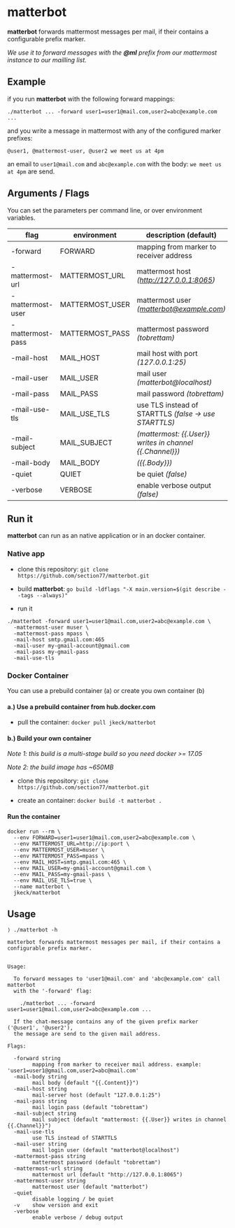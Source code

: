 # matterbot

**matterbot** forwards mattermost messages per mail, if their contains a configurable prefix marker.


_We use it to forward messages with the **@ml** prefix from our mattermost instance to our mailling list._

## Example

if you run **matterbot** with the following forward mappings:

```
./matterbot ... -forward user1=user1@mail.com,user2=abc@example.com ...
```

and you write a message in mattermost with any of the configured marker prefixes:

```
@user1, @mattermost-user, @user2 we meet us at 4pm
```

an email to `user1@mail.com` and `abc@example.com` with the body: `we meet us at 4pm` are send.


## Arguments / Flags

You can set the parameters per command line, or over environment variables.

| flag           | environment     | description (default)                      |
|----------------|-----------------|--------------------------------------------|
|-forward        | FORWARD         | mapping from marker to receiver address    |
|-mattermost-url | MATTERMOST_URL  | mattermost host _(http://127.0.0.1:8065)_  |
|-mattermost-user| MATTERMOST_USER | mattermost user _(matterbot@example.com)_  |
|-mattermost-pass| MATTERMOST_PASS | mattermost password _(tobrettam)_          |
|-mail-host      | MAIL_HOST       | mail host with port _(127.0.0.1:25)_       |
|-mail-user      | MAIL_USER       | mail user _(matterbot@localhost)_          |
|-mail-pass      | MAIL_PASS       | mail password _(tobrettam)_                |
|-mail-use-tls   | MAIL_USE_TLS    | use TLS instead of STARTTLS _(false -> use STARTTLS)_    |
|-mail-subject   | MAIL_SUBJECT    | _(mattermost: {{.User}} writes in channel {{.Channel}})_ |
|-mail-body      | MAIL_BODY       | _({{.Body}})_                              |
|-quiet          | QUIET           | be quiet _(false)_                         |
|-verbose        | VERBOSE         | enable verbose output _(false)_            |


## Run it

**matterbot** can run as an native application or in an docker container.

### Native app

- clone this repository: `git clone https://github.com/section77/matterbot.git`

- build **matterbot**: `go build -ldflags "-X main.version=$(git describe --tags --always)"`

- run it
```
./matterbot -forward user1=user1@mail.com,user2=abc@example.com \
  -mattermost-user muser \
  -mattermost-pass mpass \
  -mail-host smtp.gmail.com:465
  -mail-user my-gmail-account@gmail.com
  -mail-pass my-gmail-pass
  -mail-use-tls
```


### Docker Container

You can use a prebuild container (a) or create you own container (b)

#### a.) Use a prebuild container from hub.docker.com

- pull the container: `docker pull jkeck/matterbot`

#### b.) Build your own container

_Note 1: this build is a multi-stage build so you need docker >= 17.05_

_Note 2: the build image has ~650MB_

- clone this repository: `git clone https://github.com/section77/matterbot.git`

- create an container: `docker build -t matterbot .`

#### Run the container

```
docker run --rm \
  --env FORWARD=user1=user1@mail.com,user2=abc@example.com \
  --env MATTERMOST_URL=http://ip:port \
  --env MATTERMOST_USER=muser \
  --env MATTERMOST_PASS=mpass \
  --env MAIL_HOST=smtp.gmail.com:465 \
  --env MAIL_USER=my-gmail-account@gmail.com \
  --env MAIL_PASS=my-gmail-pass \
  --env MAIL_USE_TLS=true \
  --name matterbot \
  jkeck/matterbot
```

## Usage

```
⟩ ./matterbot -h

matterbot forwards mattermost messages per mail, if their contains a configurable prefix marker.


Usage:

  To forward messages to 'user1@mail.com' and 'abc@example.com' call matterbot
  with the '-forward' flag:

    ./matterbot ... -forward user1=user1@mail.com,user2=abc@example.com ...

  If the chat-message contains any of the given prefix marker ('@user1', '@user2'),
  the message are send to the given mail address.

Flags:

  -forward string
        mapping from marker to receiver mail address. example: 'user1=user1@gmail.com,user2=abc@mail.com'
  -mail-body string
        mail body (default "{{.Content}}")
  -mail-host string
        mail-server host (default "127.0.0.1:25")
  -mail-pass string
        mail login pass (default "tobrettam")
  -mail-subject string
        mail subject (default "mattermost: {{.User}} writes in channel {{.Channel}}")
  -mail-use-tls
        use TLS instead of STARTTLS
  -mail-user string
        mail login user (default "matterbot@localhost")
  -mattermost-pass string
        mattermost password (default "tobrettam")
  -mattermost-url string
        mattermost url (default "http://127.0.0.1:8065")
  -mattermost-user string
        mattermost user (default "matterbot")
  -quiet
        disable logging / be quiet
  -v	show version and exit
  -verbose
        enable verbose / debug output
```
